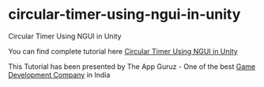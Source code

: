 # circular-timer-using-ngui-in-unity
Circular Timer Using NGUI in Unity

You can find complete tutorial here [Circular Timer Using NGUI in Unity](http://www.theappguruz.com/blog/circular-timer-using-ngui-in-unity)

This Tutorial has been presented by The App Guruz - One of the best [Game Development Company](http://www.theappguruz.com/game-development/) in India
